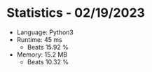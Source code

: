 # Statistics - 02/19/2023

- Language: Python3
- Runtime: 45 ms
    - Beats 15.92 %
- Memory: 15.2 MB
    - Beats 10.32 %